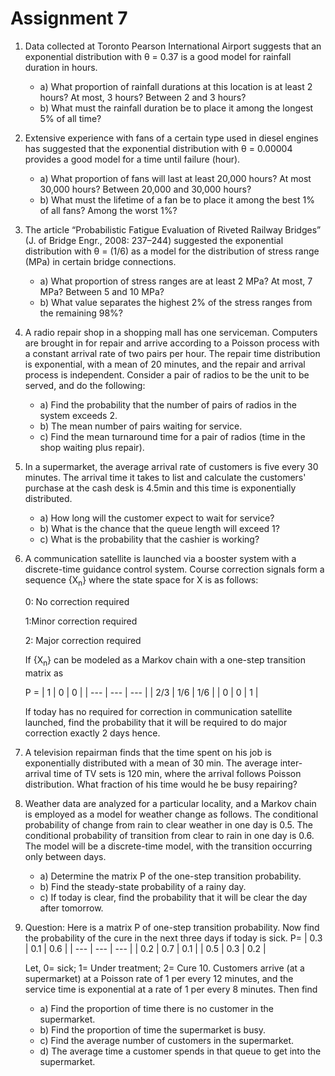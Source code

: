 # Assignment 7

1. Data collected at Toronto Pearson International Airport suggests that an exponential distribution with &theta; = 0.37 is a good model for rainfall duration in hours.
   - a) What proportion of rainfall durations at this location is at least 2 hours? At most, 3 hours? Between 2 and 3 hours?
   - b) What must the rainfall duration be to place it among the longest 5% of all time?
2. Extensive experience with fans of a certain type used in diesel engines has suggested that the exponential distribution with &theta; = 0.00004 provides a good model for a time until failure (hour).
   - a) What proportion of fans will last at least 20,000 hours? At most 30,000 hours? Between 20,000 and 30,000 hours?
   - b) What must the lifetime of a fan be to place it among the best 1% of all fans? Among the worst 1%?
3. The article “Probabilistic Fatigue Evaluation of Riveted Railway Bridges” (J. of Bridge Engr., 2008: 237–244) suggested the exponential distribution with &theta; = (1/6) as a model for the distribution of stress range (MPa) in certain bridge connections.
   - a) What proportion of stress ranges are at least 2 MPa? At most, 7 MPa? Between 5 and 10 MPa?
   - b) What value separates the highest 2% of the stress ranges from the remaining 98%?
4. A radio repair shop in a shopping mall has one serviceman. Computers are brought in for repair and arrive according to a Poisson process with a constant arrival rate of two pairs per hour. The repair time distribution is exponential, with a mean of 20 minutes, and the repair and arrival process is independent. Consider a pair of radios to be the unit to be served, and do the following:
   - a) Find the probability that the number of pairs of radios in the system exceeds 2.
   - b) The mean number of pairs waiting for service.
   - c) Find the mean turnaround time for a pair of radios (time in the shop waiting plus repair).
5. In a supermarket, the average arrival rate of customers is five every 30 minutes. The arrival time it takes to list and calculate the customers' purchase at the cash desk is 4.5min and this time is exponentially distributed.
   - a) How long will the customer expect to wait for service?
   - b) What is the chance that the queue length will exceed 1?
   - c) What is the probability that the cashier is working?
6. A communication satellite is launched via a booster system with a discrete-time guidance control system. Course correction signals form a sequence {X<sub>n</sub>} where the state space for X is as follows:

   0: No correction required

   1:Minor correction required

   2: Major correction required

   If {X<sub>n</sub>} can be modeled as a Markov chain with a one-step transition matrix as

   P =
   | 1 | 0 | 0 |
   | --- | --- | --- |
   | 2/3 | 1/6 | 1/6 |
   | 0 | 0 | 1 |

   If today has no required for correction in communication satellite launched, find the probability that it will be required to do major correction exactly 2 days hence.

7. A television repairman finds that the time spent on his job is exponentially distributed with a mean of 30 min. The average inter-arrival time of TV sets is 120 min, where the arrival follows Poisson distribution. What fraction of his time would he be busy repairing?
8. Weather data are analyzed for a particular locality, and a Markov chain is employed as a model for weather change as follows. The conditional probability of change from rain to clear weather in one day is 0.5. The conditional probability of transition from clear to rain in one day is 0.6. The model will be a discrete-time model, with the transition occurring only between days.
   - a) Determine the matrix P of the one-step transition probability.
   - b) Find the steady-state probability of a rainy day.
   - c) If today is clear, find the probability that it will be clear the day after tomorrow.
9. Question: Here is a matrix P of one-step transition probability. Now find the probability of the cure in the next three days if today is sick. P=
   | 0.3 | 0.1 | 0.6 |
   | --- | --- | --- |
   | 0.2 | 0.7 | 0.1 |
   | 0.5 | 0.3 | 0.2 |

   Let, 0= sick; 1= Under treatment; 2= Cure 10. Customers arrive (at a supermarket) at a Poisson rate of 1 per every 12 minutes, and the service time is exponential at a rate of 1 per every 8 minutes. Then find

   - a) Find the proportion of time there is no customer in the supermarket.
   - b) Find the proportion of time the supermarket is busy.
   - c) Find the average number of customers in the supermarket.
   - d) The average time a customer spends in that queue to get into the supermarket.
